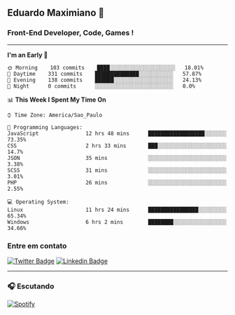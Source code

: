 ## Eduardo Maximiano 👋

### Front-End Developer, Code, Games !

---

<!--START_SECTION:waka-->
**I'm an Early 🐤** 

```text
🌞 Morning    103 commits    ████░░░░░░░░░░░░░░░░░░░░░   18.01% 
🌆 Daytime    331 commits    ██████████████░░░░░░░░░░░   57.87% 
🌃 Evening    138 commits    ██████░░░░░░░░░░░░░░░░░░░   24.13% 
🌙 Night      0 commits      ░░░░░░░░░░░░░░░░░░░░░░░░░   0.0%

```


📊 **This Week I Spent My Time On** 

```text
⌚︎ Time Zone: America/Sao_Paulo

💬 Programming Languages: 
JavaScript               12 hrs 48 mins      ██████████████████░░░░░░░   73.35% 
CSS                      2 hrs 33 mins       ███░░░░░░░░░░░░░░░░░░░░░░   14.7% 
JSON                     35 mins             ░░░░░░░░░░░░░░░░░░░░░░░░░   3.38% 
SCSS                     31 mins             ░░░░░░░░░░░░░░░░░░░░░░░░░   3.01% 
PHP                      26 mins             ░░░░░░░░░░░░░░░░░░░░░░░░░   2.55%

💻 Operating System: 
Linux                    11 hrs 24 mins      ████████████████░░░░░░░░░   65.34% 
Windows                  6 hrs 2 mins        ████████░░░░░░░░░░░░░░░░░   34.66%

```


<!--END_SECTION:waka-->

### Entre em contato

[![Twitter Badge](https://img.shields.io/badge/-@edmaxi-1ca0f1?style=flat-square&labelColor=1ca0f1&logo=twitter&logoColor=white&link=https://twitter.com/edmaxi)](https://twitter.com/edmaxi)
[![Linkedin Badge](https://img.shields.io/badge/-Eduardo_Maximiano-0077B5?style=flat-square&logo=Linkedin&logoColor=white&link=https://www.linkedin.com/in/maximiano-eduardo)](https://www.linkedin.com/in/maximiano-eduardo)

---

### 🎧 Escutando
[![Spotify](https://novatorem-sandy.vercel.app/api/spotify)](https://open.spotify.com/user/comgigo)

